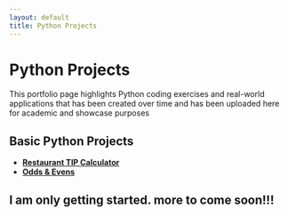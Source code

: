 ```yaml
---
layout: default
title: Python Projects
---
```


# Python Projects

This portfolio page highlights Python coding exercises and real-world applications that has been created over time and has been uploaded here for academic and showcase purposes

## Basic Python Projects
- **[Restaurant TIP Calculator](https://jk-tip-calculator.streamlit.app/)**
- **[Odds & Evens](https://oddsevens.streamlit.app/)**

## I am only getting started. more to come soon!!!


